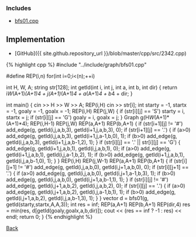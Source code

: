 ### Includes

- [bfs01.cpp](../include/graph/bfs01)

## Implementation

- [GitHub]({{ site.github.repository_url }}/blob/master/cpp/src/2342.cpp)

{% highlight cpp %}
#include "../include/graph/bfs01.cpp"

#define REP(i,n) for(int i=0;i<(n);++i)

int H, W, A;
string str[128];
int getId(int i, int j, int a, int b, int dir) {
  return i*W*(A+1)*(A+1)*4 + j*(A+1)*(A+1)*4 + a*(A+1)*4 + b*4 + dir;
}

int main() {
  cin >> H >> W >> A;
  REP(i,H) cin >> str[i];
  int starty = -1, startx = -1, goaly = -1, goalx = -1;
  REP(i,H) REP(j,W) {
    if (str[i][j] == 'S') starty = i, startx = j;
    if (str[i][j] == 'G') goaly = i, goalx = j;
  }
  Graph g(H*W*(A+1)*(A+1)*4);
  REP(i,H-1) REP(j,W) REP(a,A+1) REP(b,A+1) {
    if (str[i+1][j] != '#')
      add_edge(g, getId(i,j,a,b,3), getId(i+1,j,a,b,3), 0);
    if (str[i+1][j] == '.') {
      if (a>0) add_edge(g, getId(i,j,a,b,3), getId(i+1,j,a-1,b,0), 1);
      if (b>0) add_edge(g, getId(i,j,a,b,3), getId(i+1,j,a,b-1,2), 1);
    }
    if (str[i][j] == '.' || str[i][j] == 'G') {
      add_edge(g, getId(i+1,j,a,b,1), getId(i,j,a,b,1), 0);
      if (a>0) add_edge(g, getId(i+1,j,a,b,1), getId(i,j,a-1,b,2), 1);
      if (b>0) add_edge(g, getId(i+1,j,a,b,1), getId(i,j,a,b-1,0), 1);
    }
  }
  REP(i,H) REP(j,W-1) REP(a,A+1) REP(b,A+1) {
    if (str[i][j+1] != '#')
      add_edge(g, getId(i,j,a,b,0), getId(i,j+1,a,b,0), 0);
    if (str[i][j+1] == '.') {
      if (a>0) add_edge(g, getId(i,j,a,b,0), getId(i,j+1,a-1,b,3), 1);
      if (b>0) add_edge(g, getId(i,j,a,b,0), getId(i,j+1,a,b-1,1), 1);
    }
    if (str[i][j] != '#')
      add_edge(g, getId(i,j+1,a,b,2), getId(i,j,a,b,2), 0);
    if (str[i][j] == '.') {
      if (a>0) add_edge(g, getId(i,j+1,a,b,2), getId(i,j,a-1,b,1), 1);
      if (b>0) add_edge(g, getId(i,j+1,a,b,2), getId(i,j,a,b-1,3), 1);
    }
  }
  vector<int> d = bfs01(g, getId(starty,startx,A,A,3));
  int res = inf<int>;
  REP(a,A+1) REP(b,A+1) REP(dir,4)
    res = min(res, d[getId(goaly,goalx,a,b,dir)]);
  cout << (res == inf<int> ? -1 : res) << endl;
  return 0;
}
{% endhighlight %}

[Back](..)
